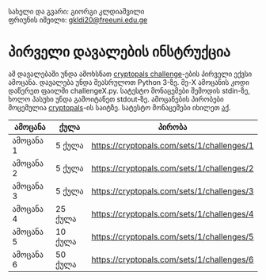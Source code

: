 სახელი და გვარი: გიორგი კლდიაშვილი  
ფრიუნის იმეილი: gkldi20@freeuni.edu.ge

# პირველი დავალების ინსტრუქცია

ამ დავალებაში უნდა ამოხსნათ [cryptopals challenge](https://cryptopals.com/sets/1)-ების პირველი ექვსი ამოცანა. 
დავალება უნდა შეასრულოთ Python 3-ზე. 
მე-X ამოცანის კოდი დაწერეთ ფაილში challengeX.py.
სატესტო მონაცემები შემოდის stdin-ზე, ხოლო პასუხი უნდა გამოიტანეთ stdout-ზე. 
ამოცანების პირობები მოცემულია [cryptopals](https://cryptopals.com/sets/1)-ის საიტზე. 
სატესტო მონაცემები იხილეთ [აქ](tests).


| ამოცანა | ქულა | პირობა |
|-----------|----|--------|
| ამოცანა 1 | 5 ქულა  | https://cryptopals.com/sets/1/challenges/1 |
| ამოცანა 2 | 5 ქულა  | https://cryptopals.com/sets/1/challenges/2 |
| ამოცანა 3 | 5 ქულა  | https://cryptopals.com/sets/1/challenges/3 |
| ამოცანა 4 | 25 ქულა | https://cryptopals.com/sets/1/challenges/4 |
| ამოცანა 5 | 10 ქულა | https://cryptopals.com/sets/1/challenges/5 |
| ამოცანა 6 | 50 ქულა | https://cryptopals.com/sets/1/challenges/6 |



<!-- ### ამოცანა 1 
(5 ქულა)

პირობა: https://cryptopals.com/sets/1/challenges/1  

Input: base64 სტრინგი.  
Output: hex სტრინგი.  

#### მაგალითი  
Input: `49276d206b696c6c696e6720796f757220627261696e206c696b65206120706f69736f6e6f7573206d757368726f6f6d`  
Output: `SSdtIGtpbGxpbmcgeW91ciBicmFpbiBsaWtlIGEgcG9pc29ub3VzIG11c2hyb29t`

### ამოცანა 2 (5 ქულა)

პირობა: https://cryptopals.com/sets/1/challenges/2  

Input: ორი ხაზი, თითოზე ერთი hex სტრინგი.  
Output: hex სტრინგი.  

#### მაგალითი  
Input:  
`1c0111001f010100061a024b53535009181c`  
`686974207468652062756c6c277320657965`  
Output: `746865206b696420646f6e277420706c6179`

### ამოცანა 3 (5 ქულა)

პირობა: https://cryptopals.com/sets/1/challenges/3  

Input: hex სტრინგი.  
Output: სტრინგი.  

#### მაგალითი
Input: `1b37373331363f78151b7f2b783431333d78397828372d363c78373e783a393b3736`  
Output: `Cooking MC's like a pound of bacon`
  

### ამოცანა 4 (25 ქულა)

პირობა: https://cryptopals.com/sets/1/challenges/4  

Input:  პირველ ხაზზე წერია რიცხვი N, შემდეგ N ხაზი თითოზე ერთი hex სტრინგით.    
Output: სტრინგი.  

#### მაგალითი  

Input: [ეს ტექსტი](problem4-input.txt).  
Ouput: `Now that the party is jumping`

### ამოცანა 5 (10 ქულა)

პირობა: https://cryptopals.com/sets/1/challenges/5  

Input: პირველ ხაზზე სტრინგი - გასაღები, მეორეზე სტრინგი - ტექსტი.   
Output: სტრინგი.  

#### მაგალითი

Input:  
`ICE`  
`Burning 'em, if you ain't quick and nimble, I go crazy when I hear a cymbal`  
Output: `0b3637272a2b2e63622c2e69692a23693a2a3c6324202d623d63343c2a26226324272765272a282b2f2065630c69242a69203728393c69342d2c2d6500632d2c22376922652a3a282b2229`

### ამოცანა 6 (50 ქულა)

პირობა: https://cryptopals.com/sets/1/challenges/6  

Input: hex სტრინგი.  
Output: სტრინგი.  

#### მაგალითი  
Input: [ეს სტრინგი](problem6-input.txt).  
Output: [ეს სტრინგი](problem6-output.txt).   -->
